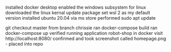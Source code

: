 installed docker desktop
enabled the windows subsystem for linux
downloaded the linux kernal update package
set wsl 2 as my default version
installed ubuntu 20.04 via ms store
performed sudo apt update

git checkout master from branch chrissie
ran docker-compose build
ran docker-compose up
verified running application robot-shop in docker
visit http://localhost:8080/
confirmed and took screenshot called homepage.png - placed into repo


